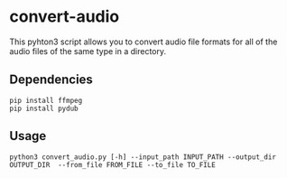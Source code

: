 # convert-audio
This pyhton3 script allows you to convert audio file formats for all of the audio files of the same type in a directory.
## Dependencies
`pip install ffmpeg`\
`pip install pydub`
## Usage
```python3 convert_audio.py [-h] --input_path INPUT_PATH --output_dir OUTPUT_DIR  --from_file FROM_FILE --to_file TO_FILE```
